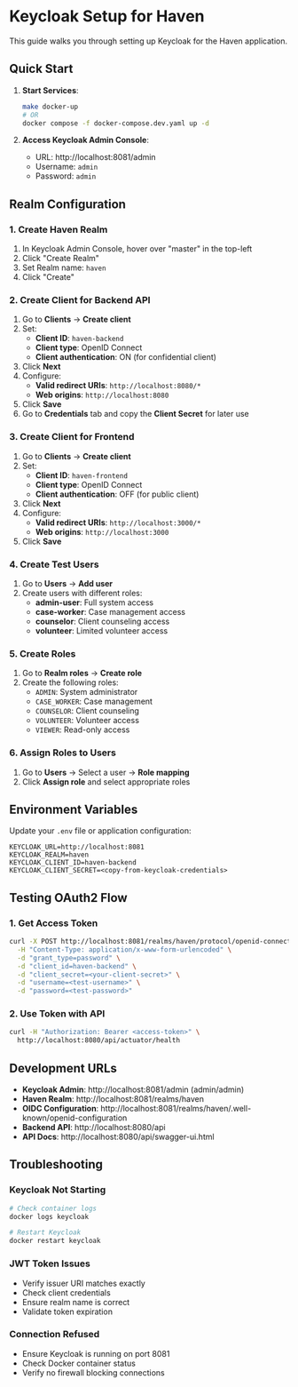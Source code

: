 # Keycloak Setup for Haven

This guide walks you through setting up Keycloak for the Haven application.

## Quick Start

1. **Start Services**:
   ```bash
   make docker-up
   # OR
   docker compose -f docker-compose.dev.yaml up -d
   ```

2. **Access Keycloak Admin Console**:
   - URL: http://localhost:8081/admin
   - Username: `admin`
   - Password: `admin`

## Realm Configuration

### 1. Create Haven Realm

1. In Keycloak Admin Console, hover over "master" in the top-left
2. Click "Create Realm"
3. Set Realm name: `haven`
4. Click "Create"

### 2. Create Client for Backend API

1. Go to **Clients** → **Create client**
2. Set:
   - **Client ID**: `haven-backend`
   - **Client type**: OpenID Connect
   - **Client authentication**: ON (for confidential client)
3. Click **Next**
4. Configure:
   - **Valid redirect URIs**: `http://localhost:8080/*`
   - **Web origins**: `http://localhost:8080`
5. Click **Save**
6. Go to **Credentials** tab and copy the **Client Secret** for later use

### 3. Create Client for Frontend

1. Go to **Clients** → **Create client**
2. Set:
   - **Client ID**: `haven-frontend` 
   - **Client type**: OpenID Connect
   - **Client authentication**: OFF (for public client)
3. Click **Next**
4. Configure:
   - **Valid redirect URIs**: `http://localhost:3000/*`
   - **Web origins**: `http://localhost:3000`
5. Click **Save**

### 4. Create Test Users

1. Go to **Users** → **Add user**
2. Create users with different roles:
   - **admin-user**: Full system access
   - **case-worker**: Case management access  
   - **counselor**: Client counseling access
   - **volunteer**: Limited volunteer access

### 5. Create Roles

1. Go to **Realm roles** → **Create role**
2. Create the following roles:
   - `ADMIN`: System administrator
   - `CASE_WORKER`: Case management
   - `COUNSELOR`: Client counseling
   - `VOLUNTEER`: Volunteer access
   - `VIEWER`: Read-only access

### 6. Assign Roles to Users

1. Go to **Users** → Select a user → **Role mapping**
2. Click **Assign role** and select appropriate roles

## Environment Variables

Update your `.env` file or application configuration:

```properties
KEYCLOAK_URL=http://localhost:8081
KEYCLOAK_REALM=haven
KEYCLOAK_CLIENT_ID=haven-backend
KEYCLOAK_CLIENT_SECRET=<copy-from-keycloak-credentials>
```

## Testing OAuth2 Flow

### 1. Get Access Token

```bash
curl -X POST http://localhost:8081/realms/haven/protocol/openid-connect/token \
  -H "Content-Type: application/x-www-form-urlencoded" \
  -d "grant_type=password" \
  -d "client_id=haven-backend" \
  -d "client_secret=<your-client-secret>" \
  -d "username=<test-username>" \
  -d "password=<test-password>"
```

### 2. Use Token with API

```bash
curl -H "Authorization: Bearer <access-token>" \
  http://localhost:8080/api/actuator/health
```

## Development URLs

- **Keycloak Admin**: http://localhost:8081/admin (admin/admin)
- **Haven Realm**: http://localhost:8081/realms/haven
- **OIDC Configuration**: http://localhost:8081/realms/haven/.well-known/openid-configuration
- **Backend API**: http://localhost:8080/api
- **API Docs**: http://localhost:8080/api/swagger-ui.html

## Troubleshooting

### Keycloak Not Starting
```bash
# Check container logs
docker logs keycloak

# Restart Keycloak
docker restart keycloak
```

### JWT Token Issues
- Verify issuer URI matches exactly
- Check client credentials
- Ensure realm name is correct
- Validate token expiration

### Connection Refused
- Ensure Keycloak is running on port 8081
- Check Docker container status
- Verify no firewall blocking connections